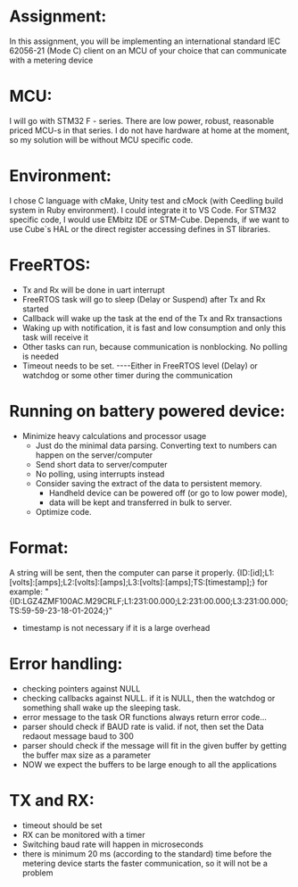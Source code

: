 # Assignment:
In this assignment, you will be implementing an international standard IEC 62056-21 (Mode
C) client on an MCU of your choice that can communicate with a metering device


# MCU:
I will go with STM32 F - series. There are low power, robust, reasonable priced MCU-s in that series.
I do not have hardware at home at the moment, so my solution will be without MCU specific code.

# Environment:
I chose C language with cMake, Unity test and cMock (with Ceedling build system in Ruby environment). 
I could integrate it to VS Code.
For STM32 specific code, I would use EMbitz IDE or STM-Cube. 
Depends, if we want to use Cube´s HAL or the direct register accessing defines in ST libraries.

# FreeRTOS:
- Tx and Rx will be done in uart interrupt
- FreeRTOS task will go to sleep (Delay or Suspend) after Tx and Rx started
- Callback will wake up the task at the end of the Tx and Rx transactions
- Waking up with notification, it is fast and low consumption and only this task will receive it
- Other tasks can run, because communication is nonblocking. No polling is needed
- Timeout needs to be set. 
----Either in FreeRTOS level (Delay) or watchdog or some other timer during the communication

# Running on battery powered device:
- Minimize heavy calculations and processor usage
  - Just do the minimal data parsing. Converting text to numbers can happen on the server/computer
  - Send short data to server/computer
  - No polling, using interrupts instead
  - Consider saving the extract of the data to persistent memory. 
    - Handheld device can be powered off (or go to low power mode),
    - data will be kept and transferred in bulk to server. 
  - Optimize code.

# Format:
A string will be sent, then the computer can parse it properly.
{ID:[id];L1:[volts]:[amps];L2:[volts]:[amps];L3:[volts]:[amps];TS:[timestamp];}
for example:
"{ID:LGZ4ZMF100AC.M29CRLF;L1:231:00.000;L2:231:00.000;L3:231:00.000;TS:59-59-23-18-01-2024;}"
  - timestamp is not necessary if it is a large overhead

# Error handling:
- checking pointers against NULL
- checking callbacks against NULL. if it is NULL, then the watchdog or something shall wake up the sleeping task.
- error message to the task OR functions always return error code...
- parser should check if BAUD rate is valid. if not, then set the Data redaout message baud to 300
- parser should check if the message will fit in the given buffer by getting the buffer max size as a parameter
- NOW we expect the buffers to be large enough to all the applications

# TX and RX:
- timeout should be set
- RX can be monitored with a timer
- Switching baud rate will happen in microseconds
- there is minimum 20 ms (according to the standard) time before the metering device starts the faster communication, so it will not be a problem
